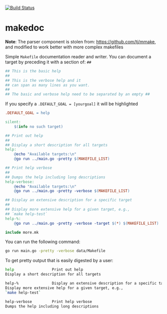 [![Build Status](https://travis-ci.com/paulbes/makedoc.svg?branch=master)](https://travis-ci.com/paulbes/makedoc)

# makedoc

**Note**: The parser component is stolen from: https://github.com/tj/mmake, and modified to work better with more complex makefiles

Simple `Makefile` documentation reader and writer. You can document a target by preceding it with a section of: `##`

```makefile
## This is the basic help
##
## This is the verbose help and it
## can span as many lines as you want.
##
## The basic and verbose help need to be separated by an empty ##
```

If you specify a `.DEFAULT_GOAL = [yourgoal]` it will be highlighted

```makefile
.DEFAULT_GOAL = help

silent:
	$(info no such target)

## Print out help
##
## Display a short description for all targets
help:
	@echo "Available targets:\n"
	@go run ../main.go -pretty $(MAKEFILE_LIST)

## Print help verbose
##
## Dumps the help including long descriptions
help-verbose:
	@echo "Available targets:\n"
	@go run ../main.go -pretty -verbose $(MAKEFILE_LIST)

## Display an extensive description for a specific target
##
## Display more extensive help for a given target, e.g.,
## `make help-test`
help-%:
	@go run ../main.go -pretty -verbose -target $(*) $(MAKEFILE_LIST)

include more.mk
```
You can run the following command:
```bash
go run main.go -pretty -verbose data/Makefile
```
To get pretty output that is easily digested by a user:
```bash
help                 Print out help
Display a short description for all targets

help-%               Display an extensive description for a specific target
Display more extensive help for a given target, e.g.,
`make help-test`

help-verbose         Print help verbose
Dumps the help including long descriptions
```
